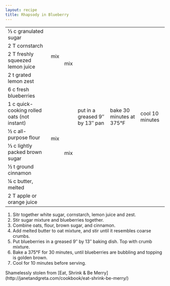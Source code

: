 ```yaml
---
layout: recipe
title: Rhapsody in Blueberry
---
```

<table>
  <tr>
    <td>&#x2153; c granulated sugar</td>
    <td rowspan="4">mix</td>
    <td rowspan="5">mix</td>
    <td rowspan="11">put in a greased 9&Prime; by 13&Prime; pan</td>
    <td rowspan="11">bake 30 minutes at 375&deg;F</td>
    <td rowspan="11">cool 10 minutes</td>
</td>
<tr>
  <td>2 T cornstarch</td>
</tr>
<tr>
  <td>2 T freshly squeezed lemon juice</td>
</tr>
<tr>
  <td>2 t grated lemon zest</td>
</tr>
<tr>
  <td>6 c fresh blueberries</td>
  <td class="righthide">&nbsp;</td>
</tr>
<tr>
  <td>1 c quick-cooking rolled oats (not instant)</td>
  <td rowspan="4">mix</td>
  <td rowspan="6">mix</td>
</tr>
<tr>
  <td>&frac12; c all-purpose flour</td>
</tr>
<tr>
  <td>&#x2153; c lightly packed brown sugar</td>
</tr>
<tr>
  <td>&frac12; t ground cinnamon</td>
</tr>
<tr>
  <td>&frac14; c butter, melted</td>
  <td rowspan="2" class="righthide">&nbsp;</td>
</tr>
<tr>
  <td>2 T apple or orange juice</td>
</tr>
</tr>
</table>


1. Sitr together white sugar, cornstarch, lemon juice and zest.
1. Stir sugar mixture and blueberries together.
1. Combine oats, flour, brown sugar, and cinnamon.
1. Add melted butter to oat mixture, and stir until it resembles
coarse crumbs.
1. Put blueberries in a greased 9&Prime; by 13&Prime; baking dish. Top
with crumb mixture.
1. Bake a 375&deg;F for 30 minutes, until blueberries are bubbling
and topping is golden brown.
1. Cool for 10 minutes before serving.

<p class="confession">Shamelessly stolen from [Eat, Shrink & Be
Merry](http://janetandgreta.com/cookbook/eat-shrink-be-merry/)</p>
